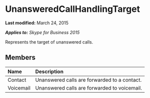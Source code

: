 
# UnansweredCallHandlingTarget 

 **Last modified:** March 24, 2015

 _**Applies to:** Skype for Business 2015_

Represents the target of unanswered calls.


## Members





|**Name**|**Description**|
|:-----|:-----|
|Contact|Unanswered calls are forwarded to a contact.|
|Voicemail|Unanswered calls are forwarded to voicemail.|
